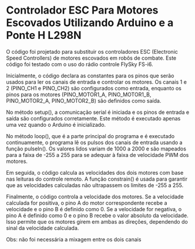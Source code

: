 # Controlador ESC Para Motores Escovados Utilizando Arduino e a Ponte H L298N

O código foi projetado para substituir os controladores ESC (Electronic Speed Controllers) de motores escovados em robôs de combate. Este código foi testado com o uso do rádio controle FlySky FS-i6.

Inicialmente, o código declara as constantes para os pinos que serão usados para ler os canais de entrada e controlar os motores. Os canais 1 e 2 (PINO_CH1 e PINO_CH2) são configurados como entrada, enquanto os pinos para os motores (PINO_MOTOR1_A, PINO_MOTOR1_B, PINO_MOTOR2_A, PINO_MOTOR2_B) são definidos como saída.

No método setup(), a comunicação serial é iniciada e os pinos de entrada e saída são configurados corretamente. Este método é executado apenas uma vez quando o Arduino é inicializado.

No método loop(), que é a parte principal do programa e é executado continuamente, o programa lê os pulsos dos canais de entrada usando a função pulseIn(). Os valores lidos variam de 1000 a 2000 e são mapeados para a faixa de -255 a 255 para se adequar à faixa de velocidade PWM dos motores.

Em seguida, o código calcula as velocidades dos dois motores com base nas leituras do controle remoto. A função constrain() é usada para garantir que as velocidades calculadas não ultrapassem os limites de -255 a 255.

Finalmente, o código controla a velocidade dos motores. Se a velocidade calculada for positiva, o pino A do motor correspondente recebe a velocidade e o pino B é definido como 0. Se a velocidade for negativa, o pino A é definido como 0 e o pino B recebe o valor absoluto da velocidade. Isso permite que os motores girem em ambas as direções, dependendo do sinal da velocidade calculada.

Obs: não foi necessária a mixagem entre os dois canais
